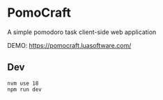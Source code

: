 # PomoCraft

A simple pomodoro task client-side web application

DEMO: https://pomocraft.luasoftware.com/

## Dev

```
nvm use 18
npm run dev
```
